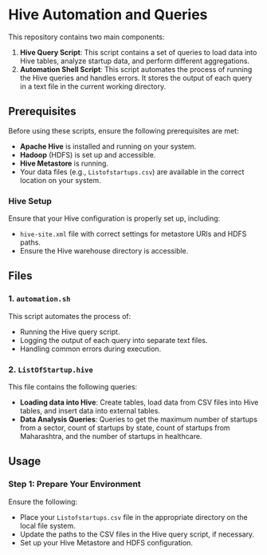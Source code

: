 # Hive Automation and Queries

This repository contains two main components:

1. **Hive Query Script**: This script contains a set of queries to load data into Hive tables, analyze startup data, and perform different aggregations.
2. **Automation Shell Script**: This script automates the process of running the Hive queries and handles errors. It stores the output of each query in a text file in the current working directory.

## Prerequisites

Before using these scripts, ensure the following prerequisites are met:

- **Apache Hive** is installed and running on your system.
- **Hadoop** (HDFS) is set up and accessible.
- **Hive Metastore** is running.
- Your data files (e.g., `Listofstartups.csv`) are available in the correct location on your system.

### Hive Setup
Ensure that your Hive configuration is properly set up, including:
- `hive-site.xml` file with correct settings for metastore URIs and HDFS paths.
- Ensure the Hive warehouse directory is accessible.

## Files

### 1. `automation.sh`

This script automates the process of:
- Running the Hive query script.
- Logging the output of each query into separate text files.
- Handling common errors during execution.

### 2. `ListOfStartup.hive`

This file contains the following queries:
- **Loading data into Hive**: Create tables, load data from CSV files into Hive tables, and insert data into external tables.
- **Data Analysis Queries**: Queries to get the maximum number of startups from a sector, count of startups by state, count of startups from Maharashtra, and the number of startups in healthcare.

## Usage

### Step 1: Prepare Your Environment
Ensure the following:
- Place your `Listofstartups.csv` file in the appropriate directory on the local file system.
- Update the paths to the CSV files in the Hive query script, if necessary.
- Set up your Hive Metastore and HDFS configuration.
